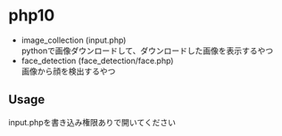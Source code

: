 # php10
* image_collection (input.php)  
 pythonで画像ダウンロードして、ダウンロードした画像を表示するやつ
* face_detection (face_detection/face.php)  
 画像から顔を検出するやつ

## Usage
input.phpを書き込み権限ありで開いてください
